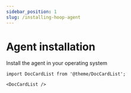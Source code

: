 ```yaml
---
sidebar_position: 1
slug: /installing-hoop-agent
---
```


# Agent installation

Install the agent in your operating system

```mdx-code-block
import DocCardList from '@theme/DocCardList';

<DocCardList />
```
